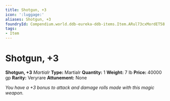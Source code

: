 ```yaml
---
title: Shotgun, +3
icon: ':luggage:'
aliases: Shotgun, +3
foundryId: Compendium.world.ddb-eureka-ddb-items.Item.ARul73cxMordET58
tags:
- Item
---
```


# Shotgun, +3

**Shotgun, +3**
_Martialr_
**Type:** Martialr
**Quantity:** 1
**Weight:** 7 lb
**Price:** 40000 gp
**Rarity:** Veryrare
**Attunement:** None

*You have a +3 bonus to attack and damage rolls made with this magic weapon.*